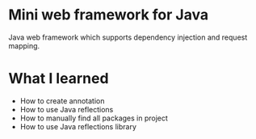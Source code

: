 # Mini web framework for Java

Java web framework which supports dependency injection and request mapping.

# What I learned

* How to create annotation 
* How to use Java reflections
* How to manually find all packages in project
* How to use Java reflections library
